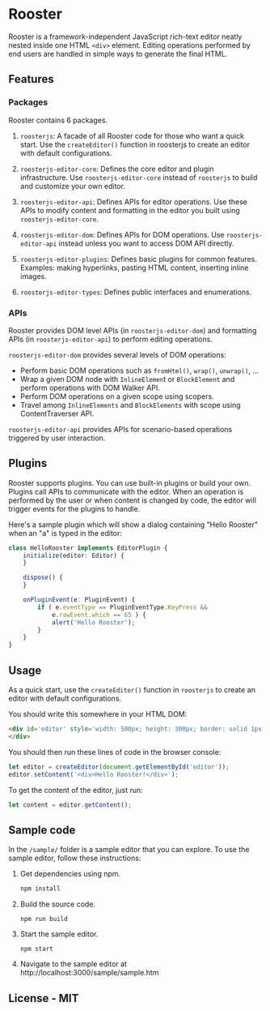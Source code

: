 # Rooster

Rooster is a framework-independent JavaScript rich-text editor neatly nested
inside one HTML `<div>` element. Editing operations performed by end users are
handled in simple ways to generate the final HTML.

## Features

### Packages

Rooster contains 6 packages.

1. `roosterjs`:
   A facade of all Rooster code for those who want a quick start. Use the
   `createEditor()` function in roosterjs to create an editor with default
   configurations.

2. `roosterjs-editor-core`:
   Defines the core editor and plugin infrastructure. Use `roosterjs-editor-core`
   instead of `roosterjs` to build and customize your own editor.

3. `roosterjs-editor-api`:
   Defines APIs for editor operations. Use these APIs to modify content and
   formatting in the editor you built using `roosterjs-editor-core`.

4. `roosterjs-editor-dom`:
   Defines APIs for DOM operations. Use `roosterjs-editor-api` instead unless
   you want to access DOM API directly.

5. `roosterjs-editor-plugins`:
   Defines basic plugins for common features. Examples: making hyperlinks,
   pasting HTML content, inserting inline images.

6. `roosterjs-editor-types`:
   Defines public interfaces and enumerations.

### APIs

Rooster provides DOM level APIs (in `roosterjs-editor-dom`) and formatting APIs
(in `roosterjs-editor-api`) to perform editing operations.

`roosterjs-editor-dom` provides several levels of DOM operations:
- Perform basic DOM operations such as `fromHtml()`, `wrap()`, `unwrap()`, ...
- Wrap a given DOM node with `InlineElemen`t or `BlockElement` and perform
  operations with DOM Walker API.
- Perform DOM operations on a given scope using scopers.
- Travel among `InlineElements` and `BlockElements` with scope using
  ContentTraverser API.

`roosterjs-editor-api` provides APIs for scenario-based operations triggered by
user interaction.

## Plugins

Rooster supports plugins. You can use built-in plugins or build your own.
Plugins call APIs to communicate with the editor. When an operation is
performed by the user or when content is changed by code, the editor will
trigger events for the plugins to handle.

Here's a sample plugin which will show a dialog containing "Hello Rooster" when
an "a" is typed in the editor:

```typescript
class HelloRooster implements EditorPlugin {
    initialize(editor: Editor) {
    }

    dispose() {
    }

    onPluginEvent(e: PluginEvent) {
        if ( e.eventType == PluginEventType.KeyPress &&
            e.rawEvent.which == 65 ) {
            alert('Hello Rooster');
        }
    }
}
```

## Usage

As a quick start, use the `createEditor()` function in `roosterjs` to create an
editor with default configurations.

You should write this somewhere in your HTML DOM:

```html
<div id='editor' style='width: 500px; height: 300px; border: solid 1px black'>
</div>
```

You should then run these lines of code in the browser console:

```javascript
let editor = createEditor(document.getElementById('editor'));
editor.setContent('<div>Hello Rooster!</div>');
```

To get the content of the editor, just run:

```javascript
let content = editor.getContent();
```

## Sample code

In the `/sample/` folder is a sample editor that you can explore.
To use the sample editor, follow these instructions:

1. Get dependencies using npm.
   ```cmd
   npm install
   ```

2. Build the source code.
   ```
   npm run build
   ```

3. Start the sample editor.
   ```
   npm start
   ```

4. Navigate to the sample editor at http://localhost:3000/sample/sample.htm

## License - MIT
